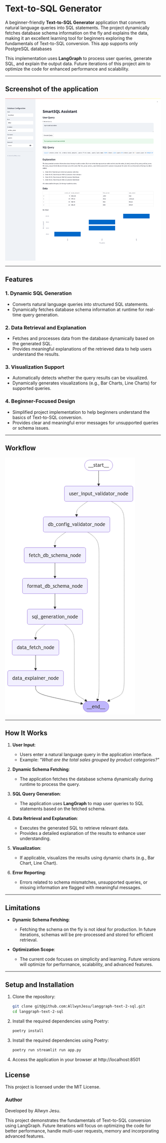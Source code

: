 # Text-to-SQL Generator

A beginner-friendly **Text-to-SQL Generator** application that converts natural language queries into SQL statements. The project dynamically fetches database schema information on the fly and explains the data, making it an excellent learning tool for beginners exploring the fundamentals of Text-to-SQL conversion. This app supports only PostgreSQL databases

This implementation uses **LangGraph** to process user queries, generate SQL, and explain the output data. Future iterations of this project aim to optimize the code for enhanced performance and scalability.

---

## Screenshot of the application

![Application Screenshot](text-2-sql.png)

---

## Features

### 1. Dynamic SQL Generation
- Converts natural language queries into structured SQL statements.
- Dynamically fetches database schema information at runtime for real-time query generation.

### 2. Data Retrieval and Explanation
- Fetches and processes data from the database dynamically based on the generated SQL.
- Provides meaningful explanations of the retrieved data to help users understand the results.

### 3. Visualization Support
- Automatically detects whether the query results can be visualized.
- Dynamically generates visualizations (e.g., Bar Charts, Line Charts) for supported queries.

### 4. Beginner-Focused Design
- Simplified project implementation to help beginners understand the basics of Text-to-SQL conversion.
- Provides clear and meaningful error messages for unsupported queries or schema issues.

---

## Workflow

![Application Screenshot](graph.png)

---

## How It Works

1. **User Input**:
   - Users enter a natural language query in the application interface.
   - Example: *"What are the total sales grouped by product categories?"*

2. **Dynamic Schema Fetching**:
   - The application fetches the database schema dynamically during runtime to process the query.

3. **SQL Query Generation**:
   - The application uses **LangGraph** to map user queries to SQL statements based on the fetched schema.

4. **Data Retrieval and Explanation**:
   - Executes the generated SQL to retrieve relevant data.
   - Provides a detailed explanation of the results to enhance user understanding.

5. **Visualization**:
   - If applicable, visualizes the results using dynamic charts (e.g., Bar Chart, Line Chart).

6. **Error Reporting**:
   - Errors related to schema mismatches, unsupported queries, or missing information are flagged with meaningful messages.

---

## Limitations

- **Dynamic Schema Fetching**:
  - Fetching the schema on the fly is not ideal for production. In future iterations, schemas will be pre-processed and stored for efficient retrieval.

- **Optimization Scope**:
  - The current code focuses on simplicity and learning. Future versions will optimize for performance, scalability, and advanced features.

---

## Setup and Installation

1. Clone the repository:
   ```bash
   git clone git@github.com:AllwynJesu/langgraph-text-2-sql.git
   cd langgraph-text-2-sql
   ```

2. Install the required dependencies using Poetry:
   ```bash
   poetry install
   ```

3. Install the required dependencies using Poetry:
   ```bash
   poetry run streamlit run app.py
   
4. Access the application in your browser at http://localhost:8501

## License

This project is licensed under the MIT License.

### Author

Developed by Allwyn Jesu.

This project demonstrates the fundamentals of Text-to-SQL conversion using LangGraph. Future iterations will focus on optimizing the code for better performance, handle multi-user requests, memory and incorporating advanced features.

